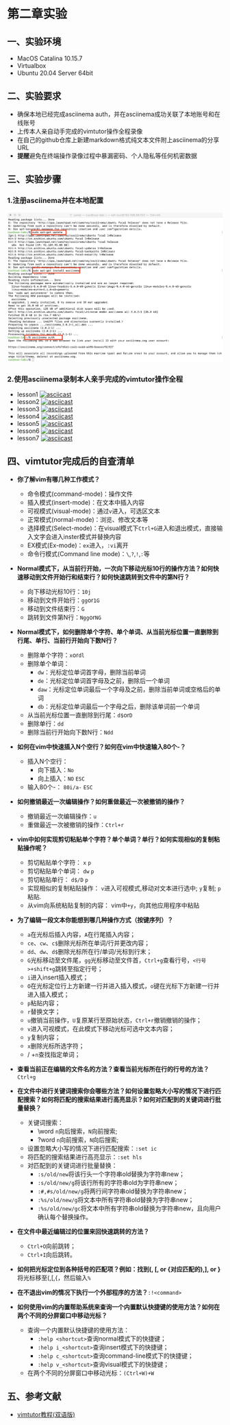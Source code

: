 # 第二章实验
## 一、实验环境
- MacOS Catalina 10.15.7
- Virtualbox
- Ubuntu 20.04 Server 64bit

## 二、实验要求
- 确保本地已经完成asciinema auth，并在asciinema成功关联了本地账号和在线账号
- 上传本人亲自动手完成的vimtutor操作全程录像
- 在自己的github仓库上新建markdown格式纯文本文件附上asciinema的分享URL
- **提醒**避免在终端操作录像过程中暴漏密码、个人隐私等任何机密数据

## 三、实验步骤
### 1.注册asciinema并在本地配置
![](img/asc-auth.jpeg)
### 2.使用asciinema录制本人亲手完成的vimtutor操作全程
- lesson1
[![asciicast](https://asciinema.org/a/401106.svg)](https://asciinema.org/a/401106)
- lesson2
[![asciicast](https://asciinema.org/a/401110.svg)](https://asciinema.org/a/401110)
- lesson3
[![asciicast](https://asciinema.org/a/401118.svg)](https://asciinema.org/a/401118)
- lesson4
[![asciicast](https://asciinema.org/a/401121.svg)](https://asciinema.org/a/401121)
- lesson5
[![asciicast](https://asciinema.org/a/401151.svg)](https://asciinema.org/a/401151)
- lesson6
[![asciicast](https://asciinema.org/a/401159.svg)](https://asciinema.org/a/401159)
- lesson7
[![asciicast](https://asciinema.org/a/401180.svg)](https://asciinema.org/a/401180)

## 四、vimtutor完成后的自查清单
- **你了解vim有哪几种工作模式？**
    - 命令模式(command-mode)：操作文件
    - 插入模式(insert-mode)：在文本中插入内容
    - 可视模式(visual-mode)：通过``v``进入，可选区文本
    - 正常模式(normal-mode)：浏览、修改文本等
    - 选择模式(Select-mode)：在visual模式下``Ctrl+G``进入和退出模式，直接输入文字会进入inster模式并替换内容
    - EX模式(Ex-mode)：``ex``进入，``:vi``离开
    - 命令行模式(Command line mode)：``\``,``?``,``!``,``:``等
- **Normal模式下，从当前行开始，一次向下移动光标10行的操作方法？如何快速移动到文件开始行和结束行？如何快速跳转到文件中的第N行？**
    - 向下移动光标10行：``10j``
    - 移动到文件开始行：``gg``or``1G``
    - 移动到文件结束行：``G``
    - 跳转到文件第N行：``Ngg``or``NG``
- **Normal模式下，如何删除单个字符、单个单词、从当前光标位置一直删除到行尾、单行、当前行开始向下数N行？**
    - 删除单个字符：``x``or``dl``
    - 删除单个单词：
        - ``dw``：光标定位单词首字母，删除当前单词
        - ``de``：光标定位单词首字母及之前，删除后一个单词
        - ``daw``：光标定位单词最后一个字母及之前，删除当前单词或空格后的单词
        - ``db``：光标定位单词最后一个字母之后，删除该单词前一个单词
    - 从当前光标位置一直删除到行尾：``d$``or``D``
    - 删除单行：``dd``
    - 删除当前行开始向下数N行：``Ndd``
- **如何在vim中快速插入N个空行？如何在vim中快速输入80个-？**
    - 插入N个空行：
        - 向下插入：``No``
        - 向上插入：``NO`` ``ESC``
    - 输入80个-： ``80i/a-`` ``ESC``
- **如何撤销最近一次编辑操作？如何重做最近一次被撤销的操作？**
    - 撤销最近一次编辑操作：``u``
    - 重做最近一次被撤销的操作：``Ctrl+r``
- **vim中如何实现剪切粘贴单个字符？单个单词？单行？如何实现相似的复制粘贴操作呢？**
    - 剪切粘贴单个字符：
        ``x``
        ``p``
    - 剪切粘贴单个单词：
        ``dw``
        ``p``
    - 剪切粘贴单行：
        ``d$/D``
        ``p``
    - 实现相似的复制粘贴操作：
        ``v``进入可视模式,移动对文本进行选中;
        ``y``复制;
        ``p``粘贴.
    - 从vim向系统粘贴复制的内容： vim中``+y``，向其他应用程序中粘贴
- **为了编辑一段文本你能想到哪几种操作方式（按键序列）？**
    - ``a``在光标后插入内容，``A``在行尾插入内容；
    - ``ce``、``cw``、``c$``删除光标所在单词/行并更改内容；
    - ``dd``、``dw``、``d$``删除光标所在行/单词/光标到行末；
    - ``G``光标移动至文件尾，``gg``光标移动至文件首，``Ctrl+g``查看行号，``<行号>+shift+g``跳转至指定行号；
    - ``i``进入insert插入模式；
    - ``O``在光标定位行上方新建一行并进入插入模式，``o``键在光标下方新建一行并进入插入模式；
    - ``p``粘贴内容；
    - ``r``替换文字；
    - ``u``撤销当前操作，``U``复原某行至原始状态，``Ctrl+r``撤销撤销的操作；
    - ``v``进入可视模式，在此模式下移动光标可选中文本内容；
    - ``y``复制内容；
    - ``x``删除光标所选字符；
    - /<word> +``n``查找指定单词；

- **查看当前正在编辑的文件名的方法？查看当前光标所在行的行号的方法？**
``Ctrl+g``
- **在文件中进行关键词搜索你会哪些方法？如何设置忽略大小写的情况下进行匹配搜索？如何将匹配的搜索结果进行高亮显示？如何对匹配到的关键词进行批量替换？**
    - 关键词搜索：
        - \word ``n``向后搜索，``N``向前搜索;
        - ?word ``n``向前搜索，``N``向后搜索;
    - 设置忽略大小写的情况下进行匹配搜索：``:set ic``
    - 将匹配的搜索结果进行高亮显示：``:set hls``
    - 对匹配到的关键词进行批量替换：
        - ``:s/old/new``将该行头一个字符串old替换为字符串new；
        - ``:s/old/new/g``将该行所有的字符串old为字符串new；
        - ``:#,#s/old/new/g``将两行间字符串old替换为字符串new；
        - ``:%s/old/new/g``将文本中所有字符串old替换为字符串new；
        - ``:%s/old/new/gc``将文本中所有字符串old替换为字符串new，且向用户确认每个替换操作。
- **在文件中最近编辑过的位置来回快速跳转的方法？**
    - ``Ctrl+O``向前跳转；
    - ``Ctrl+I``向后跳转。
- **如何把光标定位到各种括号的匹配项？例如：找到(, [, or {对应匹配的),], or }**
将光标移至(,[,{，然后输入``%``
- **在不退出vim的情况下执行一个外部程序的方法？**``:!<command>``
- **如何使用vim的内置帮助系统来查询一个内置默认快捷键的使用方法？如何在两个不同的分屏窗口中移动光标？**
    - 查询一个内置默认快捷键的使用方法：
        - ``:help <shortcut>``查询normal模式下的快捷键；
        - ``:help i_<shortcut>``查询insert模式下的快捷键；
        - ``:help c_<shortcut>``查询command-line模式下的快捷键；
        - ``:help v_<shortcut>``查询visual模式下的快捷键；
    - 在两个不同的分屏窗口中移动光标：``(Ctrl+W)+W``

## 五、参考文献
- [vimtutor教程(双语版)](https://blog.csdn.net/zhaoyu106/article/details/72896216)


